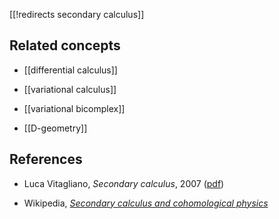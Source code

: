 [[!redirects secondary calculus]]

## Related concepts

* [[differential calculus]]

* [[variational calculus]]

* [[variational bicomplex]]

* [[D-geometry]]

## References

* Luca Vitagliano, _Secondary calculus_, 2007 ([pdf](http://www.impan.pl/~jagrab/vitagliano.pdf))

* Wikipedia, _[Secondary calculus and cohomological physics](http://en.wikipedia.org/wiki/Secondary_calculus_and_cohomological_physics)_